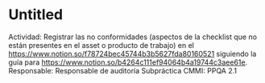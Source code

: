 # Untitled

Actividad: Registrar las no conformidades (aspectos de la checklist que no están presentes en el asset o producto de trabajo) en el https://www.notion.so/f78724bec45744b3b5627fda80160521 siguiendo la guía para https://www.notion.so/b4264c111ef94064b4a19744c3aee61e.
Responsable: Responsable de auditoría
Subpráctica CMMI: PPQA 2.1